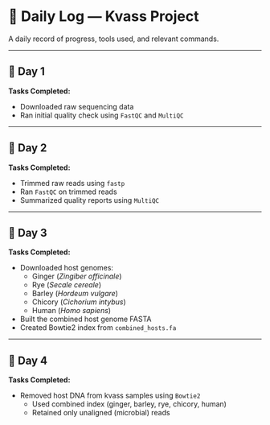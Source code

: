 # 🧪 Daily Log — Kvass Project

A daily record of progress, tools used, and relevant commands.

---

## 📅 Day 1
**Tasks Completed:**
- Downloaded raw sequencing data
- Ran initial quality check using `FastQC` and `MultiQC`

---

## 📅 Day 2
**Tasks Completed:**
- Trimmed raw reads using `fastp`
- Ran `FastQC` on trimmed reads
- Summarized quality reports using `MultiQC`

---

## 📅 Day 3
**Tasks Completed:**
- Downloaded host genomes:
  - Ginger (*Zingiber officinale*)
  - Rye (*Secale cereale*)
  - Barley (*Hordeum vulgare*)
  - Chicory (*Cichorium intybus*)
  - Human (*Homo sapiens*)
- Built the combined host genome FASTA
- Created Bowtie2 index from `combined_hosts.fa`

---

## 📅 Day 4
**Tasks Completed:**
- Removed host DNA from kvass samples using `Bowtie2`
  - Used combined index (ginger, barley, rye, chicory, human)
  - Retained only unaligned (microbial) reads



